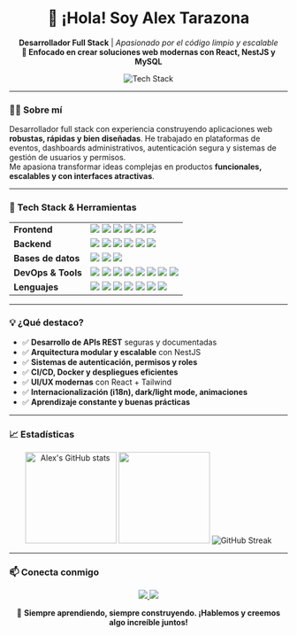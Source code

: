 <h1 align="center">👋 ¡Hola! Soy Alex Tarazona</h1>
<p align="center">
  <b>Desarrollador Full Stack</b> | <i>Apasionado por el código limpio y escalable</i><br>
  <b>🚀 Enfocado en crear soluciones web modernas con React, NestJS y MySQL</b>
</p>

<p align="center">
  <img src="https://skillicons.dev/icons?i=react,nestjs,nodejs,typescript,tailwind,prisma,mysql,postgres,docker,github,figma,python,js,html,css" alt="Tech Stack" />
</p>

---

### 🧑‍💻 Sobre mí

Desarrollador full stack con experiencia construyendo aplicaciones web **robustas, rápidas y bien diseñadas**. He trabajado en plataformas de eventos, dashboards administrativos, autenticación segura y sistemas de gestión de usuarios y permisos.  
Me apasiona transformar ideas complejas en productos **funcionales, escalables y con interfaces atractivas**.

---

### 🚀 Tech Stack & Herramientas

<table>
  <tr>
    <td><b>Frontend</b></td>
    <td>
      <img src="https://img.shields.io/badge/React-20232A?style=flat&logo=react&logoColor=61DAFB"/>
      <img src="https://img.shields.io/badge/Vite-646CFF?style=flat&logo=vite&logoColor=white"/>
      <img src="https://img.shields.io/badge/TailwindCSS-38B2AC?style=flat&logo=tailwindcss&logoColor=white"/>
      <img src="https://img.shields.io/badge/Zustand-000?style=flat&logo=react&logoColor=white"/>
      <img src="https://img.shields.io/badge/ReactHookForm-EC5990?style=flat&logo=reacthookform&logoColor=white"/>
      <img src="https://img.shields.io/badge/ReactQuery-FF4154?style=flat&logo=reactquery&logoColor=white"/>
    </td>
  </tr>
  <tr>
    <td><b>Backend</b></td>
    <td>
      <img src="https://img.shields.io/badge/Node.js-339933?style=flat&logo=node.js&logoColor=white"/>
      <img src="https://img.shields.io/badge/NestJS-E0234E?style=flat&logo=nestjs&logoColor=white"/>
      <img src="https://img.shields.io/badge/Prisma-2D3748?style=flat&logo=prisma&logoColor=white"/>
      <img src="https://img.shields.io/badge/Express-000?style=flat&logo=express&logoColor=white"/>
      <img src="https://img.shields.io/badge/Sequelize-52B0E7?style=flat&logo=sequelize&logoColor=white"/>
      <img src="https://img.shields.io/badge/JWT-000?style=flat&logo=jsonwebtokens&logoColor=white"/>
    </td>
  </tr>
  <tr>
    <td><b>Bases de datos</b></td>
    <td>
      <img src="https://img.shields.io/badge/MySQL-4479A1?style=flat&logo=mysql&logoColor=white"/>
      <img src="https://img.shields.io/badge/PostgreSQL-4169E1?style=flat&logo=postgresql&logoColor=white"/>
      <img src="https://img.shields.io/badge/SQL%20Server-CC2927?style=flat&logo=microsoftsqlserver&logoColor=white"/>
    </td>
  </tr>
  <tr>
    <td><b>DevOps & Tools</b></td>
    <td>
      <img src="https://img.shields.io/badge/Docker-2496ED?style=flat&logo=docker&logoColor=white"/>
      <img src="https://img.shields.io/badge/Git-181717?style=flat&logo=git&logoColor=white"/>
      <img src="https://img.shields.io/badge/GitHub-181717?style=flat&logo=github&logoColor=white"/>
      <img src="https://img.shields.io/badge/Redis-DC382D?style=flat&logo=redis&logoColor=white"/>
      <img src="https://img.shields.io/badge/Postman-FF6C37?style=flat&logo=postman&logoColor=white"/>
      <img src="https://img.shields.io/badge/Figma-F24E1E?style=flat&logo=figma&logoColor=white"/>
      <img src="https://img.shields.io/badge/ESLint-4B32C3?style=flat&logo=eslint&logoColor=white"/>
      <img src="https://img.shields.io/badge/Prettier-F7B93E?style=flat&logo=prettier&logoColor=white"/>
    </td>
  </tr>
  <tr>
    <td><b>Lenguajes</b></td>
    <td>
      <img src="https://img.shields.io/badge/JavaScript-F7DF1E?style=flat&logo=javascript&logoColor=black"/>
      <img src="https://img.shields.io/badge/TypeScript-007ACC?style=flat&logo=typescript&logoColor=white"/>
      <img src="https://img.shields.io/badge/Python-3776AB?style=flat&logo=python&logoColor=white"/>
      <img src="https://img.shields.io/badge/C++-00599C?style=flat&logo=c%2b%2b&logoColor=white"/>
      <img src="https://img.shields.io/badge/C%23-239120?style=flat&logo=c-sharp&logoColor=white"/>
      <img src="https://img.shields.io/badge/HTML5-E34F26?style=flat&logo=html5&logoColor=white"/>
      <img src="https://img.shields.io/badge/CSS3-1572B6?style=flat&logo=css3&logoColor=white"/>
    </td>
  </tr>
</table>

---

### 💡 ¿Qué destaco?

- ✅ **Desarrollo de APIs REST** seguras y documentadas
- ✅ **Arquitectura modular y escalable** con NestJS
- ✅ **Sistemas de autenticación, permisos y roles**
- ✅ **CI/CD, Docker y despliegues eficientes**
- ✅ **UI/UX modernas** con React + Tailwind
- ✅ **Internacionalización (i18n), dark/light mode, animaciones**
- ✅ **Aprendizaje constante y buenas prácticas**

---

### 📈 Estadísticas

<p align="center">
  <img src="https://github-readme-stats.vercel.app/api?username=AlexTarazonal&show_icons=true&theme=radical" alt="Alex's GitHub stats" height="165"/>
  <img src="https://github-readme-stats.vercel.app/api/top-langs/?username=AlexTarazonal&layout=compact&hide_border=true&theme=radical" height="165"/>
   <img
    src="https://github-readme-streak-stats.herokuapp.com/?user=AlexTarazonal&theme=radical"
    alt="GitHub Streak"
  />
</p>

---

### 📫 Conecta conmigo

<p align="center">
  <a href="https://www.linkedin.com/in/alex-tarazona-dev" target="_blank">
    <img src="https://img.shields.io/badge/LinkedIn-Alex%20Tarazona-blue?style=for-the-badge&logo=linkedin"/>
  </a>
  <a href="mailto:alex.tarazona.dev@gmail.com">
    <img src="https://img.shields.io/badge/Email-alex.tarazona.dev@gmail.com-red?style=for-the-badge&logo=gmail&logoColor=white"/>
  </a>
</p>

<p align="center">
  🚀 <b>Siempre aprendiendo, siempre construyendo. ¡Hablemos y creemos algo increíble juntos!</b>
</p>

